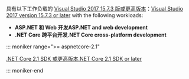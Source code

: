 <span data-ttu-id="98ade-101">具有以下工作负载的 [Visual Studio 2017 15.7.3 版或更高版本](https://www.microsoft.com/net/download/windows)：</span><span class="sxs-lookup"><span data-stu-id="98ade-101">[Visual Studio 2017 version 15.7.3 or later](https://www.microsoft.com/net/download/windows) with the following workloads:</span></span>

* <span data-ttu-id="98ade-102">**ASP.NET 和 Web 开发**</span><span class="sxs-lookup"><span data-stu-id="98ade-102">**ASP.NET and web development**</span></span>
* <span data-ttu-id="98ade-103">**.NET Core 跨平台开发**</span><span class="sxs-lookup"><span data-stu-id="98ade-103">**.NET Core cross-platform development**</span></span>

::: moniker range=">= aspnetcore-2.1"

[<span data-ttu-id="98ade-104">.NET Core 2.1 SDK 或更高版本</span><span class="sxs-lookup"><span data-stu-id="98ade-104">.NET Core 2.1 SDK or later</span></span>](https://www.microsoft.com/net/download/windows)

::: moniker-end
